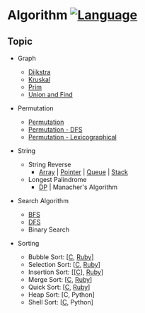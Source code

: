 # Algorithm [![Language](https://img.shields.io/badge/language-C%20%2F%20C%2B%2B-red.svg)](#)

## Topic
- Graph
  * [Dijkstra](https://github.com/myoiwritescode/coding/blob/master/algorithm/graph/dijkstra/graph.cpp)
  * [Kruskal](https://github.com/myoiwritescode/coding/blob/master/algorithm/graph/kruskal/graph.cpp)
  * [Prim](https://github.com/myoiwritescode/coding/blob/master/algorithm/graph/prim/graph.cpp)
  * [Union and Find](https://github.com/myoiwritescode/coding/blob/master/algorithm/graph/union_find/)

- Permutation
  * [Permutation](https://github.com/myoiwritescode/coding/blob/master/algorithm/permutation/perm.c)
  * [Permutation - DFS](https://github.com/myoiwritescode/coding/blob/master/algorithm/permutation/perm-dfs.c)
  * [Permutation - Lexicographical](https://github.com/myoiwritescode/coding/blob/master/algorithm/permutation/perm-lexico.c)

- String
  * String Reverse
    + [Array](https://github.com/myoiwritescode/coding/blob/master/algorithm/string-reverse/strrevindex.c) | [Pointer](https://github.com/myoiwritescode/coding/blob/master/algorithm/string-reverse/strrevptr.c) | [Queue](https://github.com/myoiwritescode/coding/blob/master/algorithm/string-reverse/strrevqueue.cpp) | [Stack](https://github.com/myoiwritescode/coding/blob/master/algorithm/string-reverse/strrevstk.cpp)
   * Longest Palindrome
     + [DP](https://github.com/muicode/coding/blob/master/algorithm/longest_palindrome/dp/mydp.cpp) | Manacher's Algorithm

- Search Algorithm
  * [BFS](https://github.com/myoiwritescode/coding/tree/master/algorithm/search)
  * [DFS](https://github.com/myoiwritescode/coding/tree/master/algorithm/search)
  * Binary Search

- Sorting
  * Bubble Sort: [[C](https://github.com/myoiwritescode/coding/blob/master/algorithm/sorting/bubbleSort.c), [Ruby](https://github.com/myoiwritescode/coding/blob/master/algorithm/sorting/bubbleSort.rb)]
  * Selection Sort: [[C](https://github.com/myoiwritescode/coding/blob/master/algorithm/sorting/selectionSort.c), [Ruby](https://github.com/myoiwritescode/coding/blob/master/algorithm/sorting/selectionSort.rb)]
  * Insertion Sort: [[[C](https://github.com/myoiwritescode/coding/blob/master/algorithm/sorting/insertionSort.c)], [Ruby](https://github.com/myoiwritescode/coding/blob/master/algorithm/sorting/insertionSort.rb)]
  * Merge Sort: [[C](https://github.com/myoiwritescode/coding/blob/master/algorithm/sorting/mergeSort.c), [Ruby](https://github.com/myoiwritescode/coding/blob/master/algorithm/sorting/mergeSort.rb)]
  * Quick Sort: [[C](https://github.com/myoiwritescode/coding/blob/master/algorithm/sorting/quickSort.c), [Ruby](https://github.com/myoiwritescode/coding/blob/master/algorithm/sorting/quickSort.rb)]
  * Heap Sort: [C, Python]
  * Shell Sort: [[C](https://github.com/myoiwritescode/coding/blob/master/algorithm/sorting/shellSort.c), Python]
